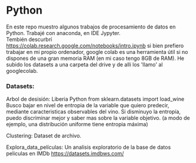 # Python

En este repo muestro algunos trabajos de procesamiento de datos en Python.
Trabajé con anaconda, en IDE Jypyter.  
Tembién descurbrí https://colab.research.google.com/notebooks/intro.ipynb si bien prefiero trabajar en mi propio ordenador, google colab es una herramienta útil si no dispones de una gran memoria RAM (en mi caso tengo 8GB de RAM). He subido los datasets a una carpeta del drive y de alli los 'llamo' al googlecolab. 


### Datasets:

Arbol de desisión: Liberia Python from sklearn.datasets import load_wine
Busco bajar en nivel de entropia de la variable que quiero predecir, mediante caracteristicas observables del vino. Si disminuyo la entropía, puedo discriminar mejor y saber mas sobre la variable objetivo. 
(a modo de ejemplo, una distribución uniforme tiene entropia máxima)

Clustering: Dataset de archivo.

Explora_data_películas: Un analisis exploratorio de la base de datos peliculas en IMDb https://datasets.imdbws.com/

